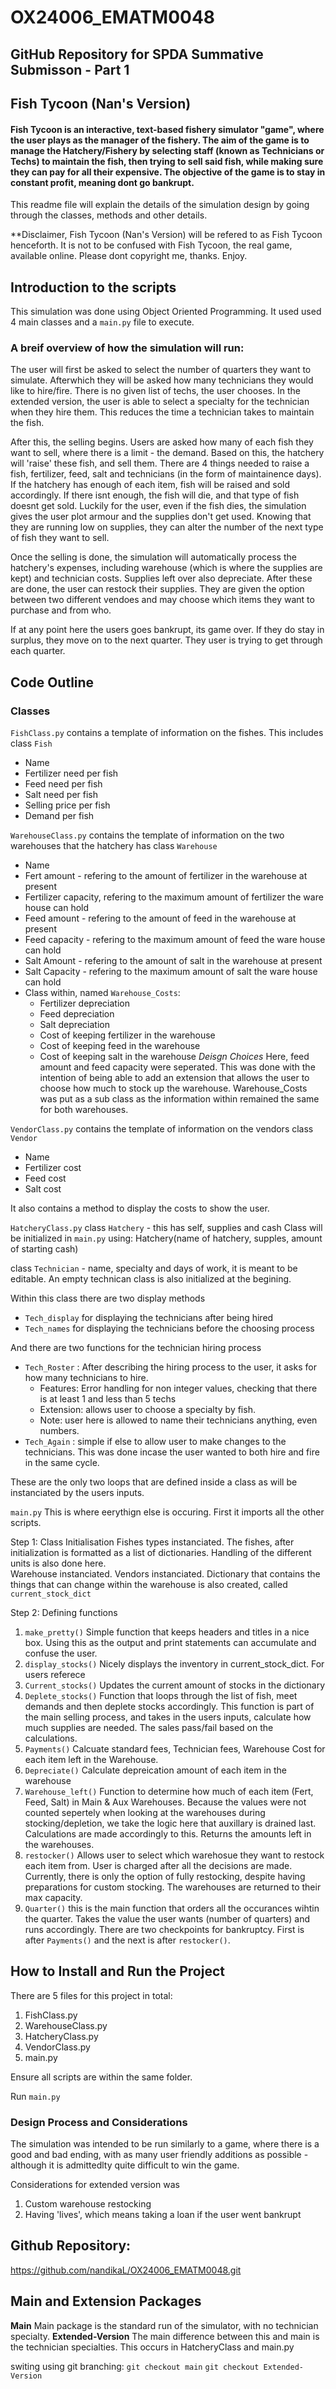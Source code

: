 # OX24006_EMATM0048
## GitHub Repository for SPDA Summative Submisson - Part 1 

## Fish Tycoon (Nan's Version)
#### Fish Tycoon is an interactive, text-based fishery simulator "game", where the user plays as the manager of the fishery. The aim of the game is to manage the Hatchery/Fishery by selecting staff (known as Technicians or Techs) to maintain the fish, then trying to sell said fish, while making sure they can pay for all their expensive. The objective of the game is to stay in constant profit, meaning dont go bankrupt. 

This readme file will explain the details of the simulation design by going through the classes, methods and other details. 

**Disclaimer, Fish Tycoon (Nan's Version) will be refered to as Fish Tycoon henceforth. It is not to be confused with Fish Tycoon, the real game, available online. Please dont copyright me, thanks. Enjoy.

## Introduction to the scripts
This simulation was done using Object Oriented Programming. It used used 4 main classes and a `main.py` file to execute. 

### A breif overview of how the simulation will run:
The user will first be asked to select the number of quarters they want to simulate. Afterwhich they will be asked how many technicians they would like to hire/fire. There is no given list of techs, the user chooses. In the extended version, the user is able to select a specialty for the technician when they hire them. This reduces the time a technician takes to maintain the fish. 

After this, the selling begins. Users are asked how many of each fish they want to sell, where there is a limit - the demand. Based on this, the hatchery will 'raise' these fish, and sell them. There are 4 things needed to raise a fish, fertilizer, feed, salt and technicians (in the form of maintainence days). If the hatchery has enough of each item, fish will be raised and sold accordingly. If there isnt enough, the fish will die, and that type of fish doesnt get sold. Luckily for the user, even if the fish dies, the simulation gives the user plot armour and the supplies don't get used. Knowing that they are running low on supplies, they can alter the number of the next type of fish they want to sell. 

Once the selling is done, the simulation will automatically process the hatchery's expenses, including warehouse (which is where the supplies are kept) and technician costs. Supplies left over also depreciate. After these are done, the user can restock their supplies. They are given the option between two different vendoes and may choose which items they want to purchase and from who. 

If at any point here the users goes bankrupt, its game over. If they do stay in surplus, they move on to the next quarter. They user is trying to get through each quarter. 

## Code Outline

### Classes 
`FishClass.py` contains a template of information on the fishes. This includes
class `Fish`
- Name
- Fertilizer need per fish
- Feed need per fish
- Salt need per fish
- Selling price per fish 
- Demand per fish

`WarehouseClass.py` contains the template of information on the two warehouses that the hatchery has 
class `Warehouse`
- Name
- Fert amount - refering to the amount of fertilizer in the warehouse at present 
- Fertilizer capacity, refering to the maximum amount of fertilizer the ware house can hold 
- Feed amount - refering to the amount of feed in the warehouse at present
- Feed capacity - refering to the maximum amount of feed the ware house can hold 
- Salt Amount - refering to the amount of salt in the warehouse at present
- Salt Capacity - refering to the maximum amount of salt the ware house can hold 
- Class within, named `Warehouse_Costs`:
    - Fertilizer depreciation 
    - Feed depreciation
    - Salt depreciation
    - Cost of keeping fertilizer in the warehouse 
    - Cost of keeping feed in the warehouse
    - Cost of keeping salt in the warehouse
*Deisgn Choices* 
Here, feed amount and feed capacity were seperated. This was done with the intention of being able to add an extension that allows the user to choose how much to stock up the warehouse. 
Warehouse_Costs was put as a sub class as the information within remained the same for both warehouses.

`VendorClass.py` contains the template of information on the vendors 
class `Vendor`
- Name
- Fertilizer cost 
- Feed cost
- Salt cost

It also contains a method to display the costs to show the user.

`HatcheryClass.py`
class `Hatchery` - this has self, supplies and cash
Class will be initialized in `main.py` using:
Hatchery(name of hatchery, supples, amount of starting cash)

class `Technician` -  name, specialty and days of work, it is meant to be editable. An empty technican class is also initialized at the begining.  

Within this class there are two display methods
- `Tech_display`  for displaying the technicians after being hired 
- `Tech_names` for displaying the technicians before the choosing process 

And there are two functions for the technician hiring process 
- `Tech_Roster` : After describing the hiring process to the user, it asks for how many technicians to hire. 
    - Features: Error handling for non integer values, checking that there is at least 1 and less than 5 techs 
    - Extension: allows user to choose a specialty by fish.
    - Note: user here is allowed to name their technicians anything, even numbers.
- `Tech_Again` : simple if else to allow user to make changes to the technicians. This was done incase the user wanted to both hire and fire in the same cycle.

These are the only two loops that are defined inside a class as will be instanciated by the users inputs. 

`main.py`
This is where eerythign else is occuring. First it imports all the other scripts.

Step 1: Class Initialisation
Fishes types instanciated. The fishes, after initialization is formatted as a list of dictionaries. Handling of the different units is also done here.  
Warehouse instanciated. 
Vendors instanciated. 
Dictionary that contains the things that can change within the warehouse is also created, called `current_stock_dict`

Step 2: Defining functions 
1.  `make_pretty()` Simple function that keeps headers and titles in a nice box. Using this as the output and print statements can accumulate and confuse the user. 
2. `display_stocks()` Nicely displays the inventory in current_stock_dict. For users referece
3. `Current_stocks()` Updates the current amount of stocks in the dictionary 
4. `Deplete_stocks()` Function that loops through the list of fish, meet demands and then deplete stocks accordingly. This function is part of the main selling process, and takes in the users inputs, calculate how much supplies are needed. The sales pass/fail based on the calculations.
5. `Payments()` Calcuate standard fees, Technician fees, Warehouse Cost for each item left in the Warehouse. 
6. `Depreciate()` Calculate depreication amount of each item in the warehouse
7. `Warehouse_left()`  Function to determine how much of each item (Fert, Feed, Salt) in Main & Aux Warehouses. Because the values were not counted sepertely when looking at the warehouses during stocking/depletion, we take the logic here that auxillary is drained last. Calculations are made accordingly to this. Returns the amounts left in the warehouses.
8. `restocker()` Allows user to select which warehosue they want to restock each item from. User is charged after all the decisions are made. Currently, there is only the option of fully restocking, despite having preparations for custom stocking. The warehouses are returned to their max capacity. 
9. `Quarter()` this is the main function that orders all the occurances wihtin the quarter. Takes the value the user wants (number of quarters) and runs accordingly. There are two checkpoints for bankruptcy. First is after `Payments()` and the next is after `restocker()`. 


## How to Install and Run the Project
There are 5 files for this project in total: 
1. FishClass.py
2. WarehouseClass.py
3. HatcheryClass.py
4. VendorClass.py
5. main.py

Ensure all scripts are within the same folder. 

Run `main.py`

### Design Process and Considerations

The simulation was intended to be run similarly to a game, where there is a good and bad ending, with as many user friendly additions as possible - although it is admittedlty quite difficult to win the game. 

Considerations for extended version was 
1. Custom warehouse restocking 
2. Having 'lives', which means taking a loan if the user went bankrupt

## Github Repository:
https://github.com/nandikaL/OX24006_EMATM0048.git

## Main and Extension Packages 
**Main** 
Main package is the standard run of the simulator, with no technician specialty. 
**Extended-Version**
The main difference between this and main is the technician specialties. This occurs in HatcheryClass and main.py

switing using git branching:
`git checkout main`
`git checkout Extended-Version`




